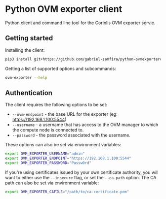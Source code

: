 # Python OVM exporter client

Python client and command line tool for the Coriolis OVM exporter servie.

## Getting started

Installing the client:

```bash
pip3 install git+https://github.com/gabriel-samfira/python-ovmexporterclient
```

Getting a list of supported options and subcommands:

```bash
ovm-exporter --help
```

## Authentication

The client requires the following options to be set:

  * ```--ovm-endpoint``` - the base URL for the exporter (eg: https://192.168.1.100:5544)
  * ```--username``` - a username that has access to the OVM manager to which the compute node is connected to.
  * ```--password``` - the password associated with the username.

These options can also be set via environment variables:

```bash
export OVM_EXPORTER_USERNAME="admin"
export OVM_EXPORTER_ENDPOINT="https://192.168.1.100:5544"
export OVM_EXPORTER_PASSWORD="Passw0rd"
```

If you're using certificates issued by your own certificate authority, you will want to either use the ```--insecure``` flag, or set the ```--ca-path``` option. The CA path can also be set via environment variable:

```bash
export OVM_EXPORTER_CAFILE="/path/to/ca-certificate.pem"
```